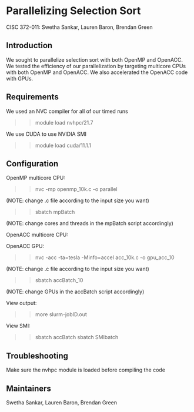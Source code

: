 # Parallelizing Selection Sort
CISC 372-011: Swetha Sankar, Lauren Baron, Brendan Green


## Introduction 
We sought to parallelize selection sort with both OpenMP and OpenACC. We tested the efficiency of our parallelization by targeting multicore CPUs with both OpenMP and OpenACC. We also accelerated the OpenACC code with GPUs.

## Requirements
We used an NVC compiler for all of our timed runs
>> module load nvhpc/21.7

We use CUDA to use NVIDIA SMI
>> module load cuda/11.1.1

## Configuration
OpenMP multicore CPU: 
>> nvc -mp openmp_10k.c -o parallel

(NOTE: change .c file according to the input size you want) 

>> sbatch mpBatch 

(NOTE: change cores and threads in the mpBatch script accordingly)

OpenACC multicore CPU:

OpenACC GPU: 
>> nvc -acc -ta=tesla -Minfo=accel acc_10k.c -o gpu_acc_10

(NOTE: change .c file according to the input size you want)

>> sbatch accBatch_10

(NOTE: change GPUs in the accBatch script accordingly)

View output:
>> more slurm-jobID.out

View SMI:
>> sbatch accBatch
>> sbatch SMIbatch 

## Troubleshooting
Make sure the nvhpc module is loaded before compiling the code

## Maintainers
Swetha Sankar, Lauren Baron, Brendan Green

